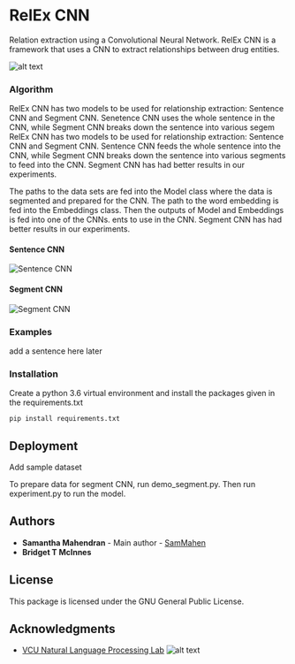 # RelEx CNN

Relation extraction  using a Convolutional Neural Network.
RelEx CNN is a framework that uses a CNN to extract relationships between drug entities.

![alt text](https://nlp.cs.vcu.edu/images/Edit_NanomedicineDatabase.png "Nanoinformatics")

### Algorithm
RelEx CNN has two models to be used for relationship extraction: Sentence CNN and Segment CNN. Senetence CNN uses the whole sentence in the CNN, while Segment CNN breaks down the sentence into various segem
RelEx CNN has two models to be used for relationship extraction: Sentence CNN and Segment CNN. Sentence CNN feeds the whole sentence into the CNN, while Segment CNN breaks down the sentence into various segments to feed into the CNN. Segment CNN has had better results in our experiments. 

The paths to the data sets are fed into the Model class where the data is segmented  and prepared for the CNN. The path to the word embedding is fed into the Embeddings class.  Then the outputs of Model and Embeddings is fed into one of the CNNs. ents to use in the CNN. Segment CNN has had better results in our experiments. 

#### Sentence CNN
![Sentence CNN]("sentence_cnn_1_.png")

#### Segment CNN
![Segment CNN]("segment_cnn_1_.png")


### Examples

add a sentence here later

### Installation

Create a python 3.6 virtual environment and install the packages given in the requirements.txt

```
pip install requirements.txt
```
## Deployment

Add sample dataset

To prepare data for segment CNN, run demo_segment.py.  Then run experiment.py to run the model.

## Authors

* **Samantha Mahendran** - Main author - [SamMahen](https://github.com/SamMahen)
* **Bridget T McInnes**

## License

This package is licensed under the GNU General Public License.

## Acknowledgments
- [VCU Natural Language Processing Lab](https://nlp.cs.vcu.edu/)     ![alt text](https://nlp.cs.vcu.edu/images/vcu_head_logo "VCU")
